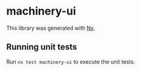 # machinery-ui

This library was generated with [Nx](https://nx.dev).

## Running unit tests

Run `nx test machinery-ui` to execute the unit tests.
